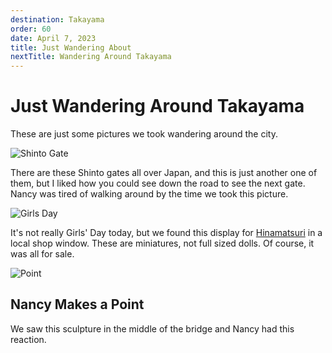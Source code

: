 ```yaml
---
destination: Takayama
order: 60
date: April 7, 2023
title: Just Wandering About
nextTitle: Wandering Around Takayama
---
```


# Just Wandering Around Takayama

These are just some pictures we took wandering around the city.

![Shinto Gate](/assets/takayama/PXL_20230409_020219937.jpg)

There are these Shinto gates all over Japan, and this is just another one of them, but I liked how you could see down the road to see the next gate. Nancy was tired of walking around by the time we took this picture.

![Girls Day](/assets/takayama/PXL_20230409_024919679.jpg)

It's not really Girls' Day today, but we found this display for [Hinamatsuri](https://en.wikipedia.org/wiki/Hinamatsuri) in a local shop window. These are miniatures, not full sized dolls. Of course, it was all for sale.

![Point](/assets/takayama/PXL_20230409_025107051.jpg)

## Nancy Makes a Point
We saw this sculpture in the middle of the bridge and Nancy had this reaction.

